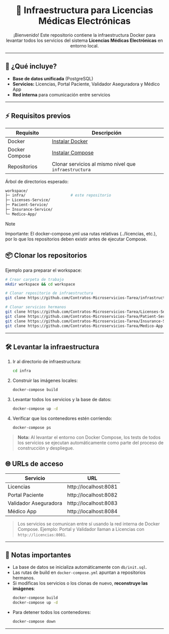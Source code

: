 <div align="center">
  
  # 🏥 Infraestructura para Licencias Médicas Electrónicas
  
  ¡Bienvenido! Este repositorio contiene la infraestructura Docker para levantar todos los servicios del sistema **Licencias Médicas Electrónicas** en entorno local.
  
  ---
</div>

## 🚀 ¿Qué incluye?

- **Base de datos unificada** (PostgreSQL)
- **Servicios:** Licencias, Portal Paciente, Validador Aseguradora y Médico App
- **Red interna** para comunicación entre servicios

---

## ⚡ Requisitos previos

| Requisito         | Descripción                                  |
|-------------------|----------------------------------------------|
| Docker            | [Instalar Docker](https://docs.docker.com/)  |
| Docker Compose    | [Instalar Compose](https://docs.docker.com/compose/) |
| Repositorios      | Clonar servicios al mismo nivel que `infraestructura`  |

Árbol de directorios esperado:

```bash
workspace/
├─ infra/                    # este repositorio
├─ Licenses-Service/
├─ Pacient-Service/
├─ Insurance-Service/
└─ Medico-App/
```

>[!NOTE]
>
>Importante: El docker-compose.yml usa rutas relativas (../licencias, etc.), por lo que los repositorios deben existir antes de ejecutar Compose.


## 📦 Clonar los repositorios

Ejemplo para preparar el workspace:

```bash
# Crear carpeta de trabajo
mkdir workspace && cd workspace

# Clonar repositorio de infraestructura
git clone https://github.com/Contratos-Microservicios-Tarea/infrastructure.git

# Clonar servicios hermanos
git clone https://github.com/Contratos-Microservicios-Tarea/Licenses-Service.git
git clone https://github.com/Contratos-Microservicios-Tarea/Patient-Service.git
git clone https://github.com/Contratos-Microservicios-Tarea/Insurance-Service.git
git clone https://github.com/Contratos-Microservicios-Tarea/Medico-App.git
```

---

## 🛠️ Levantar la infraestructura

1. Ir al directorio de infraestructura:
   ```bash
   cd infra
   ```
2. Construir las imágenes locales:
   ```bash
   docker-compose build
   ```
3. Levantar todos los servicios y la base de datos:
   ```bash
   docker-compose up -d
   ```
4. Verificar que los contenedores estén corriendo:
   ```bash
   docker-compose ps
   ```

> **Nota:** Al levantar el entorno con Docker Compose, los tests de todos los servicios se ejecutan automáticamente como parte del proceso de construcción y despliegue.

## 🌐 URLs de acceso

| Servicio               | URL                       |
|------------------------|---------------------------|
| Licencias              | http://localhost:8081     |
| Portal Paciente        | http://localhost:8082     |
| Validador Aseguradora  | http://localhost:8083     |
| Médico App             | http://localhost:8084     |

> Los servicios se comunican entre sí usando la red interna de Docker Compose. Ejemplo: Portal y Validador llaman a Licencias con `http://licencias:8081`.

---

## 🧾 Notas importantes

- La base de datos se inicializa automáticamente con `db/init.sql`.
- Las rutas de build en `docker-compose.yml` apuntan a repositorios hermanos.
- Si modificas los servicios o los clonas de nuevo, **reconstruye las imágenes**:
  ```bash
  docker-compose build
  docker-compose up -d
  ```
- Para detener todos los contenedores:
  ```bash
  docker-compose down
  ```

---
